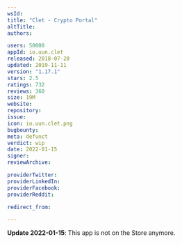 ```yaml
---
wsId: 
title: "Clet - Crypto Portal"
altTitle: 
authors:

users: 50000
appId: io.uun.clet
released: 2018-07-20
updated: 2019-11-11
version: "1.17.1"
stars: 2.5
ratings: 732
reviews: 360
size: 19M
website: 
repository: 
issue: 
icon: io.uun.clet.png
bugbounty: 
meta: defunct
verdict: wip
date: 2022-01-15
signer: 
reviewArchive:

providerTwitter: 
providerLinkedIn: 
providerFacebook: 
providerReddit: 

redirect_from:

---
```


**Update 2022-01-15**: This app is not on the Store anymore.
